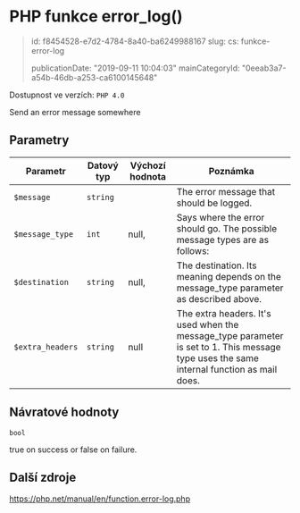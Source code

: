 PHP funkce error_log()
======================

> id: f8454528-e7d2-4784-8a40-ba6249988167
> slug:
> 	cs: funkce-error-log
> 
> publicationDate: "2019-09-11 10:04:03"
> mainCategoryId: "0eeab3a7-a54b-46db-a253-ca6100145648"

Dostupnost ve verzích: `PHP 4.0`

Send an error message somewhere


Parametry
--------------

| Parametr | Datový typ | Výchozí hodnota | Poznámka |
|-----|-----|-----|-----|
| `$message` | `string` |  | The error message that should be logged. |
| `$message_type` | `int` | null, | Says where the error should go. The possible message types are as follows: |
| `$destination` | `string` | null, | The destination. Its meaning depends on the message_type parameter as described above. |
| `$extra_headers` | `string` | null | The extra headers. It's used when the message_type parameter is set to 1. This message type uses the same internal function as mail does. |


Návratové hodnoty
----------------

`bool`

true on success or false on failure.

Další zdroje
------------

https://php.net/manual/en/function.error-log.php

